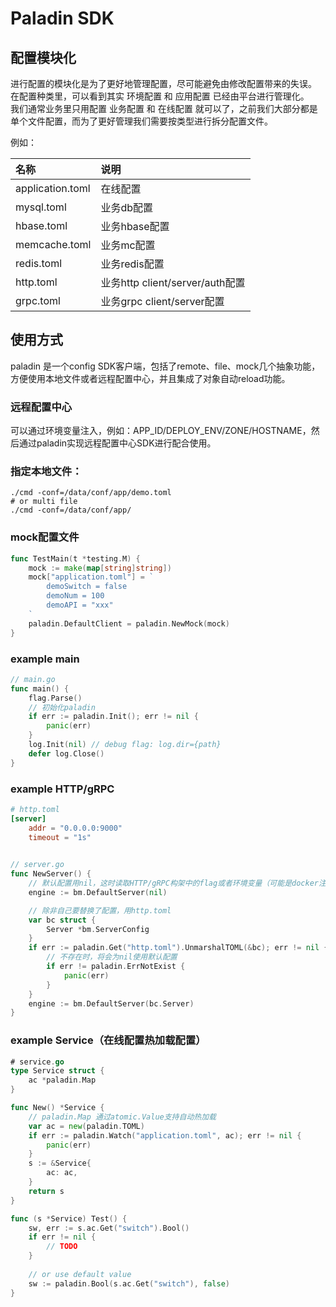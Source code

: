 # Paladin SDK

## 配置模块化
进行配置的模块化是为了更好地管理配置，尽可能避免由修改配置带来的失误。  
在配置种类里，可以看到其实 环境配置 和 应用配置 已经由平台进行管理化。  
我们通常业务里只用配置 业务配置 和 在线配置 就可以了，之前我们大部分都是单个文件配置，而为了更好管理我们需要按类型进行拆分配置文件。  

例如：

| 名称 | 说明 |
|:------|:------|
| application.toml | 在线配置 |
| mysql.toml | 业务db配置 |
| hbase.toml | 业务hbase配置 |
| memcache.toml | 业务mc配置 |
| redis.toml | 业务redis配置 |
| http.toml | 业务http client/server/auth配置 |
| grpc.toml | 业务grpc client/server配置 |

## 使用方式

paladin 是一个config SDK客户端，包括了remote、file、mock几个抽象功能，方便使用本地文件或者远程配置中心，并且集成了对象自动reload功能。

### 远程配置中心
可以通过环境变量注入，例如：APP_ID/DEPLOY_ENV/ZONE/HOSTNAME，然后通过paladin实现远程配置中心SDK进行配合使用。

### 指定本地文件：
```shell
./cmd -conf=/data/conf/app/demo.toml
# or multi file
./cmd -conf=/data/conf/app/
```

### mock配置文件
```go
func TestMain(t *testing.M) {
    mock := make(map[string]string])
    mock["application.toml"] = `
        demoSwitch = false
        demoNum = 100
        demoAPI = "xxx"
    `
    paladin.DefaultClient = paladin.NewMock(mock)
}
```

### example main
```go
// main.go
func main() {
	flag.Parse()
    // 初始化paladin
    if err := paladin.Init(); err != nil {
        panic(err)
    }
    log.Init(nil) // debug flag: log.dir={path}
    defer log.Close()
}
```

### example HTTP/gRPC
```toml
# http.toml
[server]
    addr = "0.0.0.0:9000"
    timeout = "1s"
  
```

```go
// server.go
func NewServer() {
	// 默认配置用nil，这时读取HTTP/gRPC构架中的flag或者环境变量（可能是docker注入的环境变量，默认端口：8000/9000）
	engine := bm.DefaultServer(nil)

	// 除非自己要替换了配置，用http.toml
	var bc struct {
		Server *bm.ServerConfig
	}
	if err := paladin.Get("http.toml").UnmarshalTOML(&bc); err != nil {
		// 不存在时，将会为nil使用默认配置
		if err != paladin.ErrNotExist {
			panic(err)
		}
	}
	engine := bm.DefaultServer(bc.Server)
}
```

### example Service（在线配置热加载配置）
```go
# service.go
type Service struct {
	ac *paladin.Map
}

func New() *Service {
	// paladin.Map 通过atomic.Value支持自动热加载
	var ac = new(paladin.TOML)
	if err := paladin.Watch("application.toml", ac); err != nil {
		panic(err)
	}
	s := &Service{
		ac: ac,
	}
	return s
}

func (s *Service) Test() {
	sw, err := s.ac.Get("switch").Bool()
	if err != nil {
		// TODO
	}
	
	// or use default value
	sw := paladin.Bool(s.ac.Get("switch"), false)
}
```